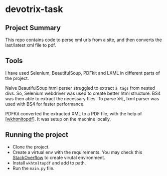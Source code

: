# devotrix-task

## Project Summary
This repo contains code to perse xml urls from a site, and then converts the last/latest xml file to pdf.

## Tools
I have used Selenium, BeautifulSoup, PDFkit and LXML in different parts of the project.

Naive BeautifulSoup html perser struggled to extract `a tags` from nested divs. So, Selenium webdriver was used to create better html structure. BS4 was then able to extract the necessary files. To parse `XML`, lxml parser was used with BS4 for faster performance.  

PDFKit converted the extracted XML to a PDF file, with the help of [[wkhtmltopdf](https://wkhtmltopdf.org/)]. It was setup on the machine locally.

## Running the project
- Clone the project. 
- Create a virtual env with the requirements. You may check this [StackOverflow](https://stackoverflow.com/questions/41427500/creating-a-virtualenv-with-preinstalled-packages-as-in-requirements-txt) to create virutal environment. 
- Install `wkhtmltopdf` and add to path.
- Run the `main.py` file.